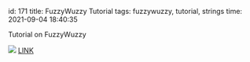 id: 171
title: FuzzyWuzzy Tutorial
tags: fuzzywuzzy, tutorial, strings
time: 2021-09-04 18:40:35

Tutorial on FuzzyWuzzy

![](http://localhost/bkmks_fotos/pics/64)
[LINK](https://www.datacamp.com/community/tutorials/fuzzy-string-python)